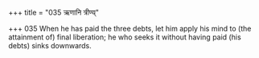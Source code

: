 +++
title = "035 ऋणानि त्रीण्य्"

+++
035	When he has paid the three debts, let him apply his mind to (the attainment of) final liberation; he who seeks it without having paid (his debts) sinks downwards.